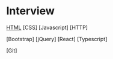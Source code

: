 # Interview

[HTML](./html.md)
[CSS]
[Javascript]
[HTTP]

[Bootstrap]
[jQuery]
[React]
[Typescript]

[Git]

